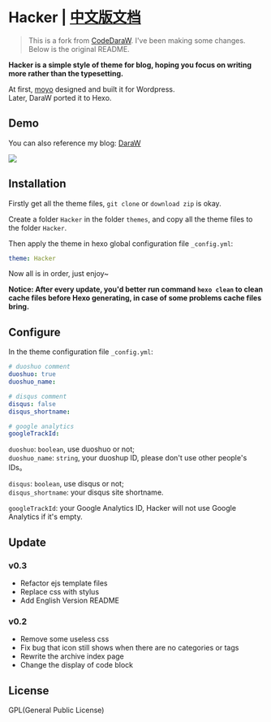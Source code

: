 # Hacker | [中文版文档](/README_zh-CN.md)
> This is a fork from [CodeDaraW](https://github.com/CodeDaraW/Hacker). I've been making some changes. Below is the original README.

__Hacker is a simple style of theme for blog, hoping you focus on writing more rather than the typesetting.__  

At first, [moyo](http://liuxinyu.me/) designed and built it for Wordpress.  
Later, DaraW ported it to Hexo.

## Demo
You can also reference my blog: [DaraW](http://blog.daraw.cn/)  

![](https://ooo.0o0.ooo/2016/08/04/57a306f56bee2.png
)

## Installation
Firstly get all the theme files, `git clone` or `download zip` is okay.  

Create a folder `Hacker` in the folder `themes`, and copy all the theme files to the folder `Hacker`.  

Then apply the theme in hexo global configuration file `_config.yml`:

```yaml
theme: Hacker
```
Now all is in order, just enjoy~

__Notice: After every update, you'd better run command `hexo clean` to clean cache files before Hexo generating, in case of some problems cache files bring.__


## Configure
In the theme configuration file `_config.yml`:

```yaml
# duoshuo comment
duoshuo: true
duoshuo_name:

# disqus comment
disqus: false
disqus_shortname:

# google analytics
googleTrackId:
```


`duoshuo`: `boolean`, use duoshuo or not;  
`duoshuo_name`: `string`, your duoshup ID, please don't use other people's IDs。

`disqus`: `boolean`, use disqus or not;  
`disqus_shortname`: your disqus site shortname.

`googleTrackId`: your Google Analytics ID, Hacker will not use Google Analytics if it's empty.

## Update
### v0.3
* Refactor ejs template files
* Replace css with stylus
* Add English Version README


### v0.2
* Remove some useless css
* Fix bug that icon still shows when there are no categories or tags
* Rewrite the archive index page
* Change the display of code block


## License
GPL(General Public License)
